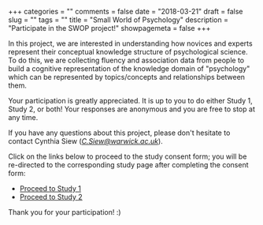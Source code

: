 +++
categories = ""
comments = false
date = "2018-03-21"
draft = false
slug = ""
tags = ""
title = "Small World of Psychology"
description = "Participate in the SWOP project!"
showpagemeta = false
+++

In this project, we are interested in understanding how novices and experts represent their conceptual knowledge structure of psychological science. To do this, we are collecting fluency and association data from people to build a cognitive representation of the knowledge domain of "psychology" which can be represented by topics/concepts and relationships between them.

Your participation is greatly appreciated. It is up to you to do either Study 1, Study 2, or both! Your responses are anonymous and you are free to stop at any time.

If you have any questions about this project, please don't hesitate to contact Cynthia Siew (*C.Siew@warwick.ac.uk*).
     
Click on the links below to proceed to the study consent form; you will be re-directed to the corresponding study page after completing the consent form:

 * [Proceed to Study 1](https://warwickpsych.qualtrics.com/jfe/form/SV_1SV1VhTp93hPxCl)
 * [Proceed to Study 2](https://warwickpsych.qualtrics.com/jfe/form/SV_7WEp4O41dpbIaY5)

Thank you for your participation! :) 

